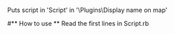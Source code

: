 Puts script in 'Script' in '\Plugins\Display name on map'

#** How to use **
Read the first lines in Script.rb